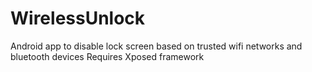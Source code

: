 WirelessUnlock
==============

Android app to disable lock screen based on trusted wifi networks and bluetooth devices
Requires Xposed framework
